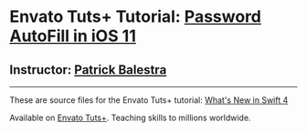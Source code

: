 # Envato Tuts+ Tutorial: [Password AutoFill in iOS 11][published url]
## Instructor: [Patrick Balestra][instructor url]






------

These are source files for the Envato Tuts+ tutorial: [What's New in Swift 4][published url]

Available on [Envato Tuts+](https://tutsplus.com). Teaching skills to millions worldwide.

[published url]: #
[instructor url]: https://tutsplus.com/authors/patrick-balestra
